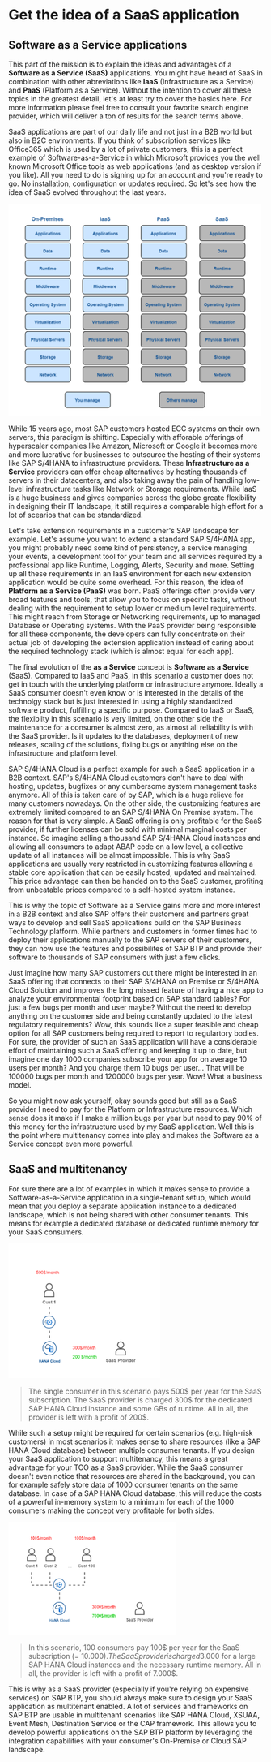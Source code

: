 # Get the idea of a SaaS application

## Software as a Service applications

This part of the mission is to explain the ideas and advantages of a **Software as a Service (SaaS)** applications. You might have heard of SaaS in combination with other abreviations like **IaaS** (Infrastructure as a Service) and **PaaS** (Platform as a Service). Without the intention to cover all these topics in the greatest detail, let's at least try to cover the basics here. For more information please feel free to consult your favorite search engine provider, which will deliver a ton of results for the search terms above. 

SaaS applications are part of our daily life and not just in a B2B world but also in B2C environments. If you think of subscription services like Office365 which is used by a lot of private customers, this is a perfect example of Software-as-a-Service in which Microsoft provides you the well known Microsoft Office tools as web applications (and as desktop version if you like). All you need to do is signing up for an account and you're ready to go. No installation, configuration or updates required. So let's see how the idea of SaaS evolved throughout the last years. 

[<img src="./images/SaaS_IaaSPaaSSaaS.png" width="500" />](./images/SaaS_IaaSPaaSSaaS.png)

While 15 years ago, most SAP customers hosted ECC systems on their own servers, this paradigm is shifting. Especially with afforable offerings of hyperscaler companies like Amazon, Microsoft or Google it becomes more and more lucrative for businesses to outsource the hosting of their systems like SAP S/4HANA to infrastructure providers. These **Infrastructure as a Service** providers can offer cheap alternatives by hosting thousands of servers in their datacenters, and also taking away the pain of handling low-level infrastructure tasks like Network or Storage requirements. While IaaS is a huge business and gives companies across the globe greate flexibility in designing their IT landscape, it still requires a comparable high effort for a lot of scearios that can be standardized. 

Let's take extension requirements in a customer's SAP landscape for example. Let's assume you want to extend a standard SAP S/4HANA app, you might probably need some kind of persistency, a service managing your events, a development tool for your team and all services required by a professional app like Runtime, Logging, Alerts, Security and more. Setting up all these requirements in an IaaS environment for each new extension application would be quite some overhead. For this reason, the idea of **Platform as a Service (PaaS)** was born. PaaS offerings often provide very broad features and tools, that allow you to focus on specific tasks, without dealing with the requirement to setup lower or medium level requirements. This might reach from Storage or Networking requirements, up to managed Database or Operating systems. With the PaaS provider being responsible for all these components, the developers can fully concentrate on their actual job of developing the extension application instead of caring about the required technology stack (which is almost equal for each app). 

The final evolution of the **as a Service** concept is **Software as a Service** (SaaS). Compared to IaaS and PaaS, in this scenario a customer does not get in touch with the underlying platform or infrastructure anymore. Ideally a SaaS consumer doesn't even know or is interested in the details of the technolgy stack but is just interested in using a highly standardized software product, fulfilling a  specific purpose. Compared to IaaS or SaaS, the flexiblity in this scenario is very limited, on the other side the maintenance for a consumer is almost zero, as almost all reliability is with the SaaS provider. Is it updates to the databases, deployment of new releases, scaling of the solutions, fixing bugs or anything else on the infrastructure and platform level. 

SAP S/4HANA Cloud is a perfect example for such a SaaS application in a B2B context. SAP's S/4HANA Cloud customers don't have to deal with hosting, updates, bugfixes or any cumbersome system management tasks anymore. All of this is taken care of by SAP, which is a huge relieve for many customers nowadays. On the other side, the customizing features are extremely limited compared to an SAP S/4HANA On Premise system. The reason for that is very simple. A SaaS offering is only profitable for the SaaS provider, if further licenses can be sold with minimal marginal costs per instance. So imagine selling a thousand SAP S/4HANA Cloud instances and allowing all consumers to adapt ABAP code on a low level, a collective update of all instances will be almost impossible. This is why SaaS applications are usually very restricted in customizing features allowing a stable core application that can be easily hosted, updated and maintained. This price advantage can then be handed on to the SaaS customer, profiting from unbeatable prices compared to a self-hosted system instance. 

This is why the topic of Software as a Service gains more and more interest in a B2B context and also SAP offers their customers and partners great ways to develop and sell SaaS applications build on the SAP Business Technology platform. While partners and customers in former times had to deploy their applications manually to the SAP servers of their customers, they can now use the features and possibilites of SAP BTP and provide their software to thousands of SAP consumers with just a few clicks. 

Just imagine how many SAP customers out there might be interested in an SaaS offering that connects to their SAP S/4HANA on Premise or S/4HANA Cloud Solution and improves the long missed feature of having a nice app to analyze your environmental footprint based on SAP standard tables? For just a few bugs per month and user maybe? Without the need to develop anything on the customer side and being constantly updated to the latest regulatory requirements? Wow, this sounds like a super feasible and cheap option for all SAP customers being required to report to regulartory bodies. For sure, the provider of such an SaaS application will have a considerable effort of maintaining such a SaaS offering and keeping it up to date, but imagine one day 1000 companies subscribe your app for on average 10 users per month? And you charge them 10 bugs per user... That will be 100000 bugs per month and 1200000 bugs per year. Wow! What a business model. 

So you might now ask yourself, okay sounds good but still as a SaaS provider I need to pay for the Platform or Infrastructure resources. Which sense does it make if I make a million bugs per year but need to pay 90% of this money for the infrastructure used by my SaaS application. Well this is the point where multitenancy comes into play and makes the Software as a Service concept even more powerful. 


## SaaS and multitenancy

For sure there are a lot of examples in which it makes sense to provide a Software-as-a-Service application in a single-tenant setup, which would mean that you deploy a separate application instance to a dedicated landscape, which is not being shared with other consumer tenants. This means for example a dedicated database or dedicated runtime memory for your SaaS consumers. 

[<img src="./images/SaaS_SingleTenant.png" width="300" />](./images/SaaS_SingleTenant.png)

> The single consumer in this scenario pays 500$ per year for the SaaS subscription. The SaaS provider is charged 300$ for the dedicated SAP HANA Cloud instance and some GBs of runtime. All in all, the provider is left with a profit of 200$.  

While such a setup might be required for certain scenarios (e.g. high-risk customers) in most scenarios it makes sense to share resources (like a SAP HANA Cloud database) between multiple consumer tenants. If you design your SaaS application to support multitenancy, this means a great advantage for your TCO as a SaaS provider. While the SaaS consumer doesn't even notice that resources are shared in the background, you can for example safely store data of 1000 consumer tenants on the same database. In case of a SAP HANA Cloud database, this will reduce the costs of a powerful in-memory system to a minimum for each of the 1000 consumers making the concept very profitable for both sides. 

[<img src="./images/SaaS_MultiTenant.png" width="330" />](./images/SaaS_MultiTenant.png)

> In this scenario, 100 consumers pay 100$ per year for the SaaS subscription (= 10.000$). The SaaS provider is charged 3.000$ for a large SAP HANA Cloud instances and the necessary runtime memory. All in all, the provider is left with a profit of 7.000$.  

This is why as a SaaS provider (especially if you're relying on expensive services) on SAP BTP, you should always make sure to design your SaaS application as multitenant enabled. A lot of services and frameworks on SAP BTP are usable in multitenant scenarios like SAP HANA Cloud, XSUAA, Event Mesh, Destination Service or the CAP framework. This allows you to develop powerful applications on the SAP BTP platform by leveraging the integration capabilities with your consumer's On-Premise or Cloud SAP landscape. 

